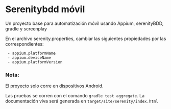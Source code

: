 # Serenitybdd móvil
Un proyecto base para automatización móvil usando Appium, serenityBDD, gradle y screenplay 

En el archivo serenity.properties, cambiar las siguientes propiedades por las correspondientes:
```
 - appium.platformName
 - appium.deviceName
 - appium.platformVersion
```

### Nota:
El proyecto solo corre en dispositivos Android.

Las pruebas se corren con el comando `gradle test aggregate`.
La documentación viva será generada en `target/site/serenity/index.html`
